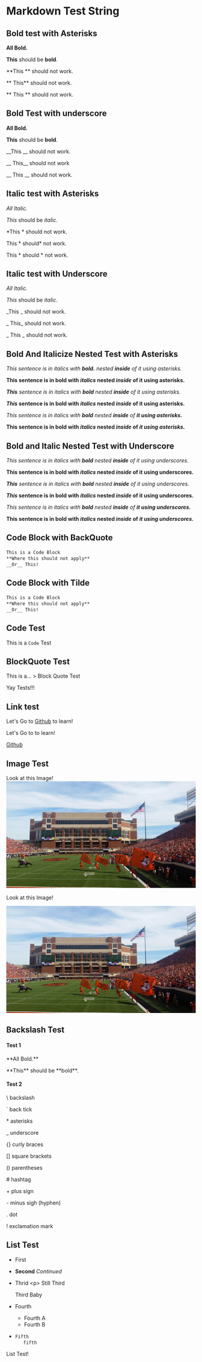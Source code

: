 # Markdown Test String










## Bold test with Asterisks

**All Bold.**

**This** should be **bold**.

**This ** should not work.

** This** should not work.

** This ** should not work.

## Bold Test with underscore
__All Bold.__

__This__ should be __bold__.

__This __ should not work.

__ This__ should not work

__ This __ should not work.

## Italic test with Asterisks
*All Italic.*

*This* should be *italic*.

*This * should not work.

This * should* not work.

This * should * not work.

## Italic test with Underscore
_All Italic._

_This_ should be _italic_.

_This _ should not work.

_ This_ should not work.

_ This _ should not work.

## Bold And Italicize Nested Test with Asterisks
*This sentence is in italics with **bold.** nested **inside** of it using asterisks.*

**This sentence is in bold with *italics* nested *inside* of it using asterisks.**

***This** sentence is in italics with **bold** nested **inside** of it using asterisks.*

***This* sentence is in bold with *italics* nested *inside* of it using asterisks.**

*This sentence is in italics with **bold** nested **inside** of **it using asterisks.***

**This sentence is in bold with *italics* nested *inside* of *it using asterisks.***

## Bold and Italic Nested Test with Underscore
_This sentence is in italics with __bold__ nested __inside__ of it using underscores._

__This sentence is in bold with _italics_ nested _inside_ of it using underscores.__

___This__ sentence is in italics with __bold__ nested __inside__ of it using underscores._

___This_ sentence is in bold with _italics_ nested _inside_ of it using underscores.__

_This sentence is in italics with __bold__ nested __inside__ of __it using underscores.___

__This sentence is in bold with _italics_ nested _inside_ of _it using underscores.___

## Code Block with BackQuote
```
This is a Code Block
**Where this should not apply**
__Or__ This!
```

## Code Block with Tilde
~~~~
This is a Code Block
**Where this should not apply**
__Or__ This!
~~~~

## Code Test
This is a `Code` Test

## BlockQuote Test
This is a...
&gt; Block Quote
Test

Yay Tests!!!

## Link test
Let's Go to [Github](https://github.com/) to learn!

Let's Go to []() to learn!

[Github](https://github.com/)

## Image Test
Look at this Image! ![Test](test.jpg)

Look at this Image! ![]()

![Test](test.jpg)

## Backslash Test

#### Test 1

\*\*All Bold.\*\*

\*\*This\*\* should be \*\*bold\*\*.

#### Test 2

\\ backslash

\` back tick

\* asterisks

\_ underscore

\{\} curly braces

\[\] square brackets

\(\) parentheses

\# hashtag

\+ plus sign

\- minus sigh \(hyphen\)

\. dot

\! exclamation mark

## List Test
- First
- **Second**
_Continued_
- Thrid
  &lt;p&gt;
  Still Third







  Third Baby
- Fourth
  - Fourth A
  - Fourth B
- ```
  Fifth
     fifth
  ```

List Test!
